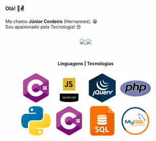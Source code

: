 ### Olá! 👋✌ <br>
Me chamo <b>Júnior Cordeiro</b> (Hernannes). 😁  <br>
Sou apaixonado pela Tecnologia! 😍

##
<div align="center">
  <a href="https://github.com/hernannes">
  <img height="180em" src="https://github-readme-stats.vercel.app/api?username=hernannes&show_icons=true&theme=dracula&include_all_commits=true&count_private=true"/>
  <img height="180em" src="https://github-readme-stats.vercel.app/api/top-langs/?username=hernannes&layout=compact&langs_count=7&theme=dracula"/>
</div>

##

<div align="center" style='display:inline-block;'>
  <h4> Linguagens | Tecnologias</h4>
  <img width="100px" src="https://raw.githubusercontent.com/hernannes/hernannes.github.io/main/icones/icon_csharp.png"/>
  <img width="100px" src="https://raw.githubusercontent.com/hernannes/hernannes.github.io/main/icones/icon_javascript.png"/>
  <img width="100px" src="https://raw.githubusercontent.com/hernannes/hernannes.github.io/main/icones/icon_jquery.png"/>
  <img width="100px" src="https://raw.githubusercontent.com/hernannes/hernannes.github.io/main/icones/icon_php.png"/>
  <img width="100px" src="https://raw.githubusercontent.com/hernannes/hernannes.github.io/main/icones/icon_python.png"/>
  <img width="100px" src="https://raw.githubusercontent.com/hernannes/hernannes.github.io/main/icones/icon_csharp.png"/>
  <img width="100px" src="https://raw.githubusercontent.com/hernannes/hernannes.github.io/main/icones/icon_sql.png"/>
  <img width="100px" src="https://raw.githubusercontent.com/hernannes/hernannes.github.io/main/icones/icon_mysql.png"/>
</div>

